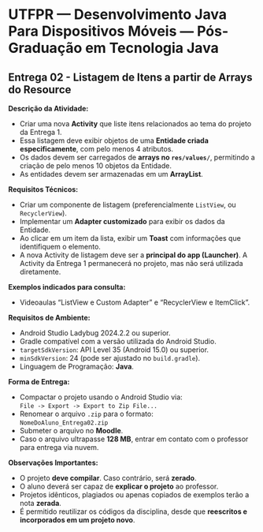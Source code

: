 # UTFPR — Desenvolvimento Java Para Dispositivos Móveis — Pós-Graduação em Tecnologia Java

## Entrega 02 - Listagem de Itens a partir de Arrays do Resource

**Descrição da Atividade:**
- Criar uma nova **Activity** que liste itens relacionados ao tema do projeto da Entrega 1.
- Essa listagem deve exibir objetos de uma **Entidade criada especificamente**, com pelo menos 4 atributos.
- Os dados devem ser carregados de **arrays no `res/values/`**, permitindo a criação de pelo menos 10 objetos da Entidade.
- As entidades devem ser armazenadas em um **ArrayList**.

**Requisitos Técnicos:**
- Criar um componente de listagem (preferencialmente `ListView`, ou `RecyclerView`).
- Implementar um **Adapter customizado** para exibir os dados da Entidade.
- Ao clicar em um item da lista, exibir um **Toast** com informações que identifiquem o elemento.
- A nova Activity de listagem deve ser a **principal do app (Launcher)**. A Activity da Entrega 1 permanecerá no projeto, mas não será utilizada diretamente.

**Exemplos indicados para consulta:**
- Videoaulas “ListView e Custom Adapter” e “RecyclerView e ItemClick”.

**Requisitos de Ambiente:**
- Android Studio Ladybug 2024.2.2 ou superior.
- Gradle compatível com a versão utilizada do Android Studio.
- `targetSdkVersion`: API Level 35 (Android 15.0) ou superior.
- `minSdkVersion`: 24 (pode ser ajustado no `build.gradle`).
- Linguagem de Programação: **Java**.

**Forma de Entrega:**
- Compactar o projeto usando o Android Studio via:  
  `File -> Export -> Export to Zip File...`
- Renomear o arquivo `.zip` para o formato:  
  `NomeDoAluno_Entrega02.zip`
- Submeter o arquivo no **Moodle**.
- Caso o arquivo ultrapasse **128 MB**, entrar em contato com o professor para entrega via nuvem.

**Observações Importantes:**
- O projeto **deve compilar**. Caso contrário, será **zerado**.
- O aluno deverá ser capaz de **explicar o projeto** ao professor.
- Projetos idênticos, plagiados ou apenas copiados de exemplos terão a nota **zerada**.
- É permitido reutilizar os códigos da disciplina, desde que **reescritos e incorporados em um projeto novo**.

